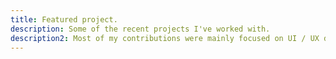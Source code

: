 ```yaml
---
title: Featured project.
description: Some of the recent projects I've worked with. 
description2: Most of my contributions were mainly focused on UI / UX development, responsive web design and CMS driven websites.
---
```

